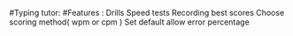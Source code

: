 #Typing tutor:
#Features :
Drills
Speed tests
Recording best scores
Choose scoring method( wpm or cpm )
Set default allow error percentage

